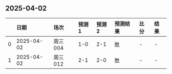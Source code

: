 

## 2025-04-02

|    | 日期         | 场次    | 预测1   | 预测2   | 预测结果   | 比分   | 结果   |
|---:|:-----------|:------|:------|:------|:-------|:-----|:-----|
|  0 | 2025-04-02 | 周三004 | 1-0   | 2-1   | 胜      | -    | -    |
|  1 | 2025-04-02 | 周三012 | 2-1   | 2-0   | 胜      | -    | -    |

